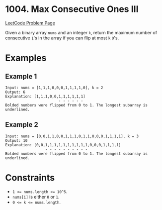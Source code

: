 # 1004. Max Consecutive Ones III

[LeetCode Problem Page](https://leetcode.com/problems/max-consecutive-ones-iii)

Given a binary array `nums` and an integer `k`, return the maximum number of consecutive `1`'s in the array if you can flip at most `k` `0`'s.

# Examples

## Example 1

```text
Input: nums = [1,1,1,0,0,0,1,1,1,1,0], k = 2
Output: 6
Explanation: [1,1,1,0,0,1,1,1,1,1,1]
                        - - - - - -
Bolded numbers were flipped from 0 to 1. The longest subarray is underlined.
```

## Example 2

```text
Input: nums = [0,0,1,1,0,0,1,1,1,0,1,1,0,0,0,1,1,1,1], k = 3
Output: 10
Explanation: [0,0,1,1,1,1,1,1,1,1,1,1,0,0,0,1,1,1,1]
                  - - - - - - - - - -
Bolded numbers were flipped from 0 to 1. The longest subarray is underlined.
```

# Constraints

- `1 <= nums.length <= 10^5`.
- `nums[i]` is either `0` or `1`.
- `0 <= k <= nums.length`.
